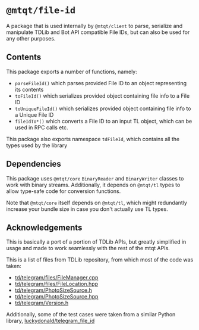 # `@mtqt/file-id`

A package that is used internally by `@mtqt/client` to parse, serialize
and manipulate TDLib and Bot API compatible File IDs, but can also be used
for any other purposes.

## Contents
This package exports a number of functions, namely:
 - `parseFileId()` which parses provided File ID to an object representing its contents
 - `toFileId()` which serializes provided object containing file info to a File ID
 - `toUniqueFileId()` which serializes provided object containing file info to a Unique File ID
 - `fileIdTo*()` which converts a File ID to an input TL object, which can be used
   in RPC calls etc.

This package also exports namespace `tdFileId`, which contains all the types
used by the library

## Dependencies
This package uses `@mtqt/core` `BinaryReader` and `BinaryWriter` classes to
work with binary streams. Additionally, it depends on `@mtqt/tl` types to
allow type-safe code for conversion functions.

Note that `@mtqt/core` itself depends on `@mtqt/tl`, which might
redundantly increase your bundle size in case you don't actually use TL types.

## Acknowledgements
This is basically a port of a portion of TDLib APIs, but greatly
simplified in usage and made to work seamlessly with the rest of the
mtqt APIs.

This is a list of files from TDLib repository, from which most of the code was taken:
 - [td/telegram/files/FileManager.cpp](https://github.com/tdlib/td/blob/master/td/telegram/files/FileManager.cpp)
 - [td/telegram/files/FileLocation.hpp](https://github.com/tdlib/td/blob/master/td/telegram/files/FileLocation.hpp)
 - [td/telegram/PhotoSizeSource.h](https://github.com/tdlib/td/blob/master/td/telegram/PhotoSizeSource.h)
 - [td/telegram/PhotoSizeSource.hpp](https://github.com/tdlib/td/blob/master/td/telegram/PhotoSizeSource.hpp)
 - [td/telegram/Version.h](https://github.com/tdlib/td/blob/master/td/telegram/Version.h)

Additionally, some of the test cases were taken from a similar Python
library, [luckydonald/telegram_file_id](https://github.com/luckydonald/telegram_file_id)
